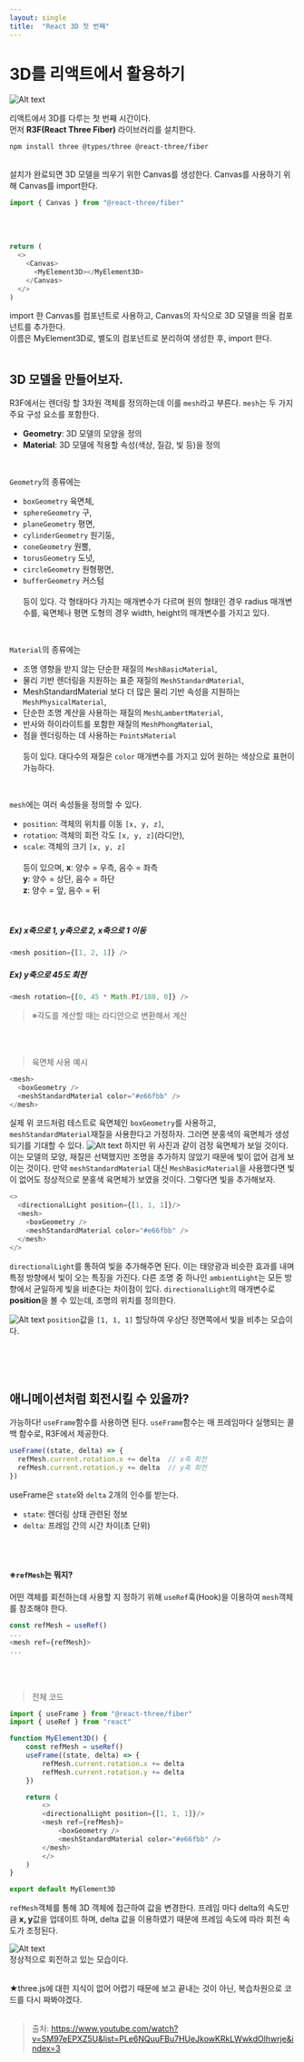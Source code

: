 ```yaml
---
layout: single
title:  "React 3D 첫 번째"
---
```


# 3D를 리액트에서 활용하기

![Alt text](_posts/images/3d_rect.png)

리액트에서 3D를 다루는 첫 번째 시간이다.  
먼저 **R3F(React Three Fiber)** 라이브러리를 설치한다.
```
npm install three @types/three @react-three/fiber
```
<br />
설치가 완료되면 3D 모델을 띄우기 위한 Canvas를 생성한다.  
Canvas를 사용하기 위해 Canvas를 import한다.

```js
import { Canvas } from "@react-three/fiber"
```

<br />
<br />

```js
return (
  <>
    <Canvas>
      <MyElement3D></MyElement3D>
    </Canvas>
  </>
)
```

import 한 Canvas를 컴포넌트로 사용하고, Canvas의 자식으로 3D 모델을 띄울 컴포넌트를 추가한다.  
이름은 MyElement3D로, 별도의 컴포넌트로 분리하여 생성한 후, import 한다.
<br />
<br />
## 3D 모델을 만들어보자.
R3F에서는 렌더링 할 3차원 객체를 정의하는데 이를 ```mesh```라고 부른다. ```mesh```는 두 가지 주요 구성 요소를 포함한다.
+ **Geometry**: 3D 모델의 모양을 정의
+ **Material**: 3D 모델에 적용할 속성(색상, 질감, 빛 등)을 정의
<br />

```Geometry```의 종류에는 
+ ```boxGeometry``` 육면체,
+ ```sphereGeometry``` 구,
+ ```planeGeometry``` 평면,
+ ```cylinderGeometry``` 원기둥,
+ ```coneGeometry``` 원뿔,
+ ```torusGeometry``` 도넛,
+ ```circleGeometry``` 원형평면,
+ ```bufferGeometry``` 커스텀  
<br />등이 있다. 각 형태마다 가지는 매개변수가 다르며 원의 형태인 경우 radius 매개변수를, 육면체나 평면 도형의 경우 width, height의 매개변수를 가지고 있다.
<br />

```Material```의 종류에는
+ 조명 영향을 받지 않는 단순한 재질의 ```MeshBasicMaterial```,
+ 물리 기반 렌더링을 지원하는 표준 재질의 ```MeshStandardMaterial```,
+ MeshStandardMaterial 보다 더 많은 물리 기반 속성을 지원하는 ```MeshPhysicalMaterial```,
+ 단순한 조명 계산을 사용하는 재질의 ```MeshLambertMaterial```,
+ 반사와 하이라이트를 포함한 재질의 ```MeshPhongMaterial```,
+ 점을 렌더링하는 데 사용하는 ```PointsMaterial```   
<br />등이 있다. 대다수의 재질은 ```color``` 매개변수를 가지고 있어 원하는 색상으로 표현이 가능하다.
<br />

```mesh```에는 여러 속성들을 정의할 수 있다.  
+ ```position```: 객체의 위치를 이동 ```[x, y, z]```,
+ ```rotation```: 객체의 회전 각도 ```[x, y, z]```(라디안),
+ ```scale```: 객체의 크기 ```[x, y, z]```  
<br />등이 있으며, **x**: 양수 = 우측, 음수 = 좌측   
**y**: 양수 = 상단, 음수 = 하단   
**z**: 양수 = 앞, 음수 = 뒤
<br />

##### **Ex) x축으로 1, y축으로 2, x축으로 1 이동**  

```js
<mesh position={[1, 2, 1]} />
```

##### **Ex) y축으로 45도 회전**  

```js
<mesh rotation={[0, 45 * Math.PI/180, 0]} />
```
  > ※각도를 계산할 때는 라디안으로 변환해서 계산
<br />
<br />

> 육면체 사용 예시

```js
<mesh>
  <boxGeometry />
  <meshStandardMaterial color="#e66fbb" />
</mesh>
```
실제 위 코드처럼 테스트로 육면체인 ```boxGeometry```를 사용하고, ```meshStandardMaterial```재질을 사용한다고 가정하자. 그러면 분홍색의 육면체가 생성되기를 기대할 수 있다.
![Alt text](_posts/images/black_rect.png)
하지만 위 사진과 같이 검정 육면체가 보일 것이다. 이는 모델의 모양, 재질은 선택했지만 조명을 추가하지 않았기 때문에 빛이 없어 검게 보이는 것이다. 만약 ```meshStandardMaterial``` 대신 ```MeshBasicMaterial```을 사용했다면 빛이 없어도 정상적으로 분홍색 육면체가 보였을 것이다. 그렇다면 빛을 추가해보자.
<br>  

```js
<>
  <directionalLight position={[1, 1, 1]}/>
  <mesh>
    <boxGeometry />
    <meshStandardMaterial color="#e66fbb" />
  </mesh>
</>
```
```directionalLight```를 통하여 빛을 추가해주면 된다. 이는 태양광과 비슷한 효과를 내며 특정 방향에서 빛이 오는 특징을 가진다. 다른 조명 중 하나인 ```ambientLight```는 모든 방향에서 균일하게 빛을 비춘다는 차이점이 있다. ```directionalLight```의 매개변수로 **position**을 볼 수 있는데, 조명의 위치를 정의한다.

![Alt text](_posts/images/pink_rect.png)
```position```값을 ```[1, 1, 1]``` 할당하여 우상단 정면쪽에서 빛을 비추는 모습이다.

<br />
<br />
<br />

## 애니메이션처럼 회전시킬 수 있을까?
가능하다! ```useFrame```함수를 사용하면 된다. ```useFrame```함수는 매 프레임마다 실행되는 콜백 함수로, R3F에서 제공한다.
<br />

```js
useFrame((state, delta) => {
  refMesh.current.rotation.x += delta  // x축 회전
  refMesh.current.rotation.y += delta  // y축 회전
})
```
useFrame은 ```state```와 ```delta``` 2개의 인수를 받는다.   
+ ```state```: 렌더링 상태 관련된 정보
+ ```delta```: 프레임 간의 시간 차이(초 단위)
<br />
<br />

#### ※```refMesh```는 뭐지?
어떤 객체를 회전하는데 사용할 지 정하기 위해 ```useRef```훅(Hook)을 이용하여 ```mesh```객체를 참조해야 한다.  

```js
const refMesh = useRef()
...
<mesh ref={refMesh}>
...
```
<br />
<br />

> 전체 코드

```js
import { useFrame } from "@react-three/fiber"
import { useRef } from "react"

function MyElement3D() {
    const refMesh = useRef()
    useFrame((state, delta) => {
        refMesh.current.rotation.x += delta
        refMesh.current.rotation.y += delta
    })

    return (
        <>
        <directionalLight position={[1, 1, 1]}/>
        <mesh ref={refMesh}>
            <boxGeometry />
            <meshStandardMaterial color="#e66fbb" />
        </mesh>
        </>
    )
}

export default MyElement3D
```
```refMesh```객체를 통해 3D 객체에 접근하여 값을 변경한다. 프레임 마다 delta의 속도만큼 **x, y**값을 업데이트 하며, delta 값을 이용하였기 때문에 프레임 속도에 따라 회전 속도가 조정된다.

![Alt text](_posts/images/pink_rect_gif.gif)  
정상적으로 회전하고 있는 모습이다.

<br />
★three.js에 대한 지식이 없어 어렵기 때문에 보고 끝내는 것이 아닌, 복습차원으로 코드를 다시 짜봐야겠다.

<br />  
<br />

> 출처: https://www.youtube.com/watch?v=SM97eEPXZ5U&list=PLe6NQuuFBu7HUeJkowKRkLWwkdOlhwrje&index=3
